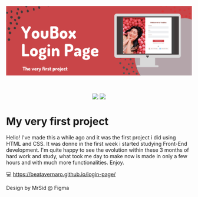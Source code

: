<div align="center"> <img src="loginpage-banner.png"> </div>

##
<br>
<div align="center">
 <img src="https://img.shields.io/badge/HTML5-E34F26?style=for-the-badge&logo=html5&logoColor=white" />
 <img src="https://img.shields.io/badge/CSS3-1572B6?style=for-the-badge&logo=css3&logoColor=white" />
</div>

##


<h1> My very first project </h1>
<p> Hello!
I've made this a while ago and it was the first project i did using HTML and CSS. It was donne in the first week i started studying Front-End development.
I'm quite happy to see the evolution within these 3 months of hard work and study, what took me day to make now is made in only a few hours and with much more functionalities. Enjoy. </p>

💻 https://beatavernaro.github.io/login-page/

Design by MrSid @ Figma
